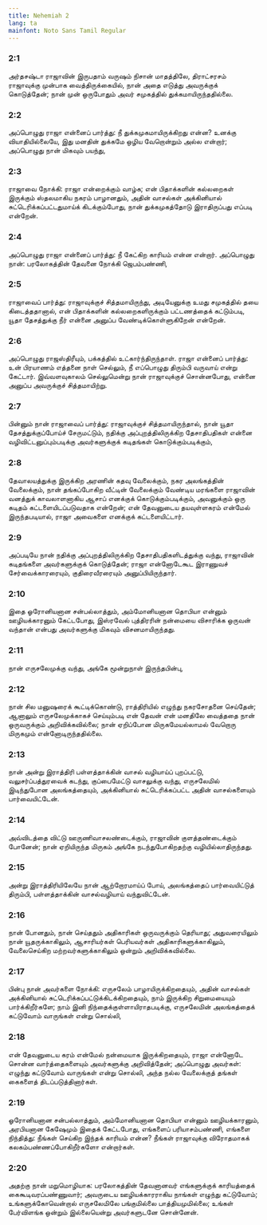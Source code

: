 ```yaml
---
title: Nehemiah 2
lang: ta
mainfont: Noto Sans Tamil Regular
---
```


###  2:1

அர்தசஷ்டா ராஜாவின் இருபதாம் வருஷம் நிசான் மாதத்திலே, திராட்சரசம் ராஜாவுக்கு முன்பாக வைத்திருக்கையில், நான் அதை எடுத்து அவருக்குக் கொடுத்தேன்; நான் முன் ஒருபோதும் அவர் சமுகத்தில் துக்கமாயிருந்ததில்லை.

###  2:2

அப்பொழுது ராஜா என்னைப் பார்த்து: நீ துக்கமுகமாயிருக்கிறது என்ன? உனக்கு வியாதியில்லையே, இது மனதின் துக்கமே ஒழிய வேறொன்றும் அல்ல என்றார்; அப்பொழுது நான் மிகவும் பயந்து,

###  2:3

ராஜாவை நோக்கி: ராஜா என்றைக்கும் வாழ்க; என் பிதாக்களின் கல்லறைகள் இருக்கும் ஸ்தலமாகிய நகரம் பாழானதும், அதின் வாசல்கள் அக்கினியால் சுட்டெரிக்கப்பட்டதுமாய்க் கிடக்கும்போது, நான் துக்கமுகத்தோடு இராதிருப்பது எப்படி என்றேன்.

###  2:4

அப்பொழுது ராஜா என்னைப் பார்த்து: நீ கேட்கிற காரியம் என்ன என்றார். அப்பொழுது நான்: பரலோகத்தின் தேவனை நோக்கி ஜெபம்பண்ணி,

###  2:5

ராஜாவைப் பார்த்து: ராஜாவுக்குச் சித்தமாயிருந்து, அடியேனுக்கு உமது சமுகத்தில் தயை கிடைத்ததானால், என் பிதாக்களின் கல்லறைகளிருக்கும் பட்டணத்தைக் கட்டும்படி, யூதா தேசத்துக்கு நீர் என்னை அனுப்ப வேண்டிக்கொள்ளுகிறேன் என்றேன்.

###  2:6

அப்பொழுது ராஜஸ்திரீயும், பக்கத்தில் உட்கார்ந்திருந்தாள். ராஜா என்னைப் பார்த்து: உன் பிரயாணம் எத்தனை நாள் செல்லும், நீ எப்பொழுது திரும்பி வருவாய் என்று கேட்டார். இவ்வளவுகாலம் செல்லுமென்று நான் ராஜாவுக்குச் சொன்னபோது, என்னை அனுப்ப அவருக்குச் சித்தமாயிற்று.

###  2:7

பின்னும் நான் ராஜாவைப் பார்த்து: ராஜாவுக்குச் சித்தமாயிருந்தால், நான் யூதா தேசத்துக்குப்போய்ச் சேருமட்டும், நதிக்கு அப்புறத்திலிருக்கிற தேசாதிபதிகள் என்னை வழிவிட்டனுப்பும்படிக்கு அவர்களுக்குக் கடிதங்கள் கொடுக்கும்படிக்கும்,

###  2:8

தேவாலயத்துக்கு இருக்கிற அரணின் கதவு வேலைக்கும், நகர அலங்கத்தின் வேலைக்கும், நான் தங்கப்போகிற வீட்டின் வேலைக்கும் வேண்டிய மரங்களை ராஜாவின் வனத்துக் காவலாளனாகிய ஆசாப் எனக்குக் கொடுக்கும்படிக்கும், அவனுக்கும் ஒரு கடிதம் கட்டளையிடப்படுவதாக என்றேன்; என் தேவனுடைய தயவுள்ளகரம் என்மேல் இருந்தபடியால், ராஜா அவைகளை எனக்குக் கட்டளையிட்டார்.

###  2:9

அப்படியே நான் நதிக்கு அப்புறத்திலிருக்கிற தேசாதிபதிகளிடத்துக்கு வந்து, ராஜாவின் கடிதங்களை அவர்களுக்குக் கொடுத்தேன்; ராஜா என்னோடேகூட இராணுவச் சேர்வைக்காரரையும், குதிரைவீரரையும் அனுப்பியிருந்தார்.

###  2:10

இதை ஓரோனியனான சன்பல்லாத்தும், அம்மோனியனான தொபியா என்னும் ஊழியக்காரனும் கேட்டபோது, இஸ்ரவேல் புத்திரரின் நன்மையை விசாரிக்க ஒருவன் வந்தான் என்பது அவர்களுக்கு மிகவும் விசனமாயிருந்தது.

###  2:11

நான் எருசலேமுக்கு வந்து, அங்கே மூன்றுநாள் இருந்தபின்பு,

###  2:12

நான் சில மனுஷரைக் கூட்டிக்கொண்டு, ராத்திரியில் எழுந்து நகரசோதனை செய்தேன்; ஆனாலும் எருசலேமுக்காகச் செய்யும்படி என் தேவன் என் மனதிலே வைத்ததை நான் ஒருவருக்கும் அறிவிக்கவில்லை; நான் ஏறிப்போன மிருகமேயல்லாமல் வேறொரு மிருகமும் என்னோடிருந்ததில்லை.

###  2:13

நான் அன்று இராத்திரி பள்ளத்தாக்கின் வாசல் வழியாய்ப் புறப்பட்டு, வலுசர்ப்பத்துரவைக் கடந்து, குப்பைமேட்டு வாசலுக்கு வந்து, எருசலேமில் இடிந்துபோன அலங்கத்தையும், அக்கினியால் சுட்டெரிக்கப்பட்ட அதின் வாசல்களையும் பார்வையிட்டேன்.

###  2:14

அவ்விடத்தை விட்டு ஊருணிவாசலண்டைக்கும், ராஜாவின் குளத்தண்டைக்கும் போனேன்; நான் ஏறியிருந்த மிருகம் அங்கே நடந்துபோகிறதற்கு வழியில்லாதிருந்தது.

###  2:15

அன்று இராத்திரியிலேயே நான் ஆற்றோரமாய்ப் போய், அலங்கத்தைப் பார்வையிட்டுத் திரும்பி, பள்ளத்தாக்கின் வாசல்வழியாய் வந்துவிட்டேன்.

###  2:16

நான் போனதும், நான் செய்ததும் அதிகாரிகள் ஒருவருக்கும் தெரியாது; அதுவரையிலும் நான் யூதருக்காகிலும், ஆசாரியர்கள் பெரியவர்கள் அதிகாரிகளுக்காகிலும், வேலைசெய்கிற மற்றவர்களுக்காகிலும் ஒன்றும் அறிவிக்கவில்லை.

###  2:17

பின்பு நான் அவர்களை நோக்கி: எருசலேம் பாழாயிருக்கிறதையும், அதின் வாசல்கள் அக்கினியால் சுட்டெரிக்கப்பட்டுக்கிடக்கிறதையும், நாம் இருக்கிற சிறுமையையும் பார்க்கிறீர்களே; நாம் இனி நிந்தைக்குள்ளாயிராதபடிக்கு, எருசலேமின் அலங்கத்தைக் கட்டுவோம் வாருங்கள் என்று சொல்லி,

###  2:18

என் தேவனுடைய கரம் என்மேல் நன்மையாக இருக்கிறதையும், ராஜா என்னோடே சொன்ன வார்த்தைகளையும் அவர்களுக்கு அறிவித்தேன்; அப்பொழுது அவர்கள்: எழுந்து கட்டுவோம் வாருங்கள் என்று சொல்லி, அந்த நல்ல வேலைக்குத் தங்கள் கைகளைத் திடப்படுத்தினார்கள்.

###  2:19

ஓரோனியனான சன்பல்லாத்தும், அம்மோனியனான தொபியா என்னும் ஊழியக்காரனும், அரபியனான கேஷேமும் இதைக் கேட்டபோது, எங்களைப் பரியாசம்பண்ணி, எங்களை நிந்தித்து: நீங்கள் செய்கிற இந்தக் காரியம் என்ன? நீங்கள் ராஜாவுக்கு விரோதமாகக் கலகம்பண்ணப்போகிறீர்களோ என்றார்கள்.

###  2:20

அதற்கு நான் மறுமொழியாக: பரலோகத்தின் தேவனானவர் எங்களுக்குக் காரியத்தைக் கைகூடிவரப்பண்ணுவார்; அவருடைய ஊழியக்காரராகிய நாங்கள் எழுந்து கட்டுவோம்; உங்களுக்கோவென்றால் எருசலேமிலே பங்குமில்லை பாத்தியமுமில்லை; உங்கள் பேர்விளங்க ஒன்றும் இல்லையென்று அவர்களுடனே சொன்னேன்.

